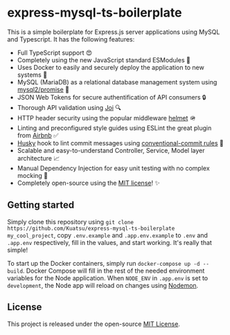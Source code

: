 # express-mysql-ts-boilerplate

This is a simple boilerplate for Express.js server applications using MySQL and Typescript. It has the following features:
* Full TypeScript support 😍
* Completely using the new JavaScript standard ESModules 🥳
* Uses Docker to easily and securely deploy the application to new systems 🐳
* MySQL (MariaDB) as a relational database management system using [mysql2/promise](https://github.com/sidorares/node-mysql2) 💽
* JSON Web Tokens for secure authentification of API consumers 🔒
* Thorough API validation using [Joi](https://joi.dev/) 🔍
* HTTP header security using the popular middleware [helmet](https://github.com/helmetjs/helmet) 🪖
* Linting and preconfigured style guides using ESLint the great plugin from [Airbnb](https://github.com/airbnb/javascript) ✅
* [Husky](https://github.com/typicode/husky) hook to lint commit messages using [conventional-commit rules](https://github.com/conventional-changelog/commitlint) 🥸
* Scalable and easy-to-understand Controller, Service, Model layer architecture 📈
* Manual Dependency Injection for easy unit testing with no complex mocking 💉
* Completely open-source using the [MIT license](https://github.com/Kuatsu/react-native-expo-ts-boilerplate/blob/master/LICENSE)! ✨

## Getting started
Simply clone this repository using `git clone https://github.com/Kuatsu/express-mysql-ts-boilerplate my_cool_project`, copy `.env.example` and `.app.env.example` to `.env` and `.app.env` respectively, fill in the values, and start working. It's really that simple!

To start up the Docker containers, simply run `docker-compose up -d --build`. Docker Compose will fill in the rest of the needed environment variables for the Node application.
When `NODE_ENV` in `.app.env` is set to `development`, the Node app will reload on changes using [Nodemon](https://github.com/remy/nodemon).

## License
This project is released under the open-source [MIT License](https://github.com/Kuatsu/react-native-expo-ts-boilerplate/blob/master/LICENSE).
